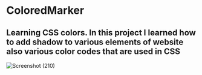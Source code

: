 # ColoredMarker
Learning CSS colors. 
In this project I learned how to add shadow to various elements of website also various color codes that are used in CSS
-------------------------------
![Screenshot (210)](https://github.com/Harsh3054/ColoredMarker/assets/129618573/438cd2d0-9b46-47b3-ad1f-c4c05c8981ef)


